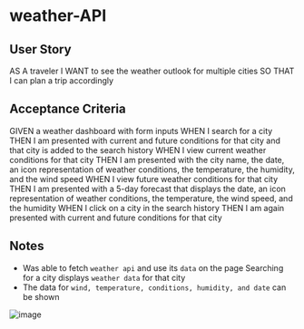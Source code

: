 # weather-API

## User Story
AS A traveler
I WANT to see the weather outlook for multiple cities
SO THAT I can plan a trip accordingly


## Acceptance Criteria
GIVEN a weather dashboard with form inputs
WHEN I search for a city
THEN I am presented with current and future conditions for that city and that city is added to the search history
WHEN I view current weather conditions for that city
THEN I am presented with the city name, the date, an icon representation of weather conditions, the temperature, the humidity, and the wind speed
WHEN I view future weather conditions for that city
THEN I am presented with a 5-day forecast that displays the date, an icon representation of weather conditions, the temperature, the wind speed, and the humidity
WHEN I click on a city in the search history
THEN I am again presented with current and future conditions for that city

## Notes
- Was able to fetch `weather api` and use its `data` on the page
Searching for a city displays `weather data` for that city
- The data for `wind, temperature, conditions, humidity, and date` can be shown


![image](https://user-images.githubusercontent.com/104086686/194761591-18add7b6-a396-4925-9845-ed579c707d00.png)

